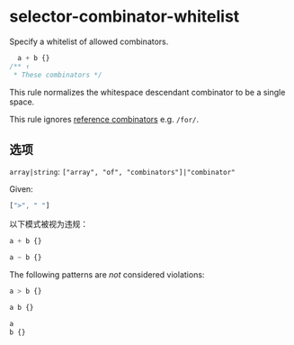 # selector-combinator-whitelist

Specify a whitelist of allowed combinators.

```css
  a + b {}
/** ↑
 * These combinators */
```

This rule normalizes the whitespace descendant combinator to be a single space.

This rule ignores [reference combinators](https://www.w3.org/TR/selectors4/#idref-combinators) e.g. `/for/`.

## 选项

`array|string`: `["array", "of", "combinators"]|"combinator"`

Given:

```js
[">", " "]
```

以下模式被视为违规：

```css
a + b {}
```

```css
a ~ b {}
```

The following patterns are *not* considered violations:

```css
a > b {}
```

```css
a b {}
```

```css
a
b {}
```

